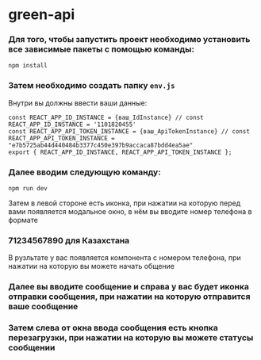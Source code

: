 # green-api

### Для того, чтобы запустить проект необходимо установить все зависимые пакеты с помощью команды:

`npm install`

### Затем необходимо создать папку `env.js`

Внутри вы должны ввести ваши данные:

```
const REACT_APP_ID_INSTANCE = {ваш_IdInstance} // const REACT_APP_ID_INSTANCE = '1101820455'
const REACT_APP_API_TOKEN_INSTANCE = {ваш_ApiTokenInstance} // const REACT_APP_API_TOKEN_INSTANCE = "e7b5725ab44d440484b3377c450e397b9accaca87bdd4ea5ae"
export { REACT_APP_ID_INSTANCE, REACT_APP_API_TOKEN_INSTANCE };

```

### Далее вводим следующую команду:

`npm run dev`

Затем в левой стороне есть иконка, при нажатии на которую перед вами появляется модальное окно, в нём вы вводите номер телефона в формате

### 71234567890 для Казахстана

В рузльтате у вас появляется компонента с номером телефона, при нажатии на которую вы можете начать общение

### Далее вы вводите сообщение и справа у вас будет иконка отправки сообщения, при нажатии на которую отправится ваше сообщение

### Затем слева от окна ввода сообщения есть кнопка перезагрузки, при нажатии на которую вы можете статусы сообщении

###
